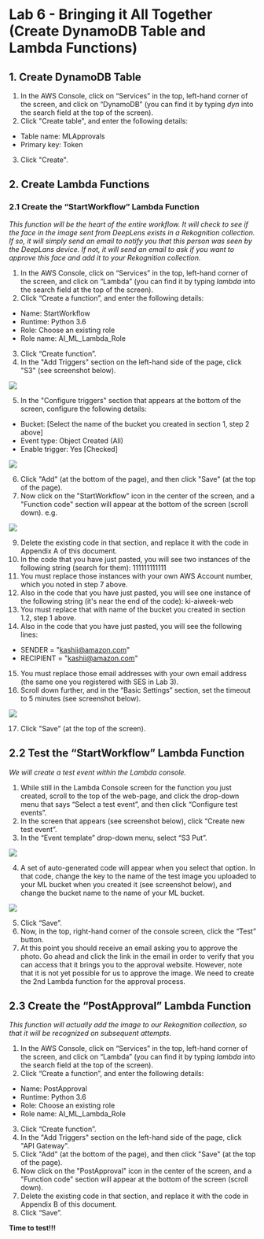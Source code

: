 # Lab 6 - Bringing it All Together (Create DynamoDB Table and Lambda Functions)

## 1. Create DynamoDB Table

1.	In the AWS Console, click on “Services” in the top, left-hand corner of the screen, and click on “DynamoDB” (you can find it by typing _dyn_ into the search field at the top of the screen).
2.	Click "Create table", and enter the following details:
* Table name: MLApprovals
*	Primary key: Token  
3.	Click "Create".


## 2. Create Lambda Functions

### 2.1 Create the “StartWorkflow” Lambda Function

_This function will be the heart of the entire workflow.  It will check to see if the face in the image sent from DeepLens exists in a Rekognition collection.  If so, it will simply send an email to notify you that this person was seen by the DeepLans device. If not, it will send an email to ask if you want to approve this face and add it to your Rekognition collection._

1.	In the AWS Console, click on “Services” in the top, left-hand corner of the screen, and click on “Lambda” (you can find it by typing _lambda_ into the search field at the top of the screen).
2.	Click “Create a function”, and enter the following details:
* Name: StartWorkflow
* Runtime: Python 3.6
* Role: Choose an existing role
* Role name: AI_ML_Lambda_Role

3.	Click “Create function”.
4.	In the "Add Triggers" section on the left-hand side of the page, click "S3" (see screenshot below).

![](./StartWorkflow.png)

5.	In the "Configure triggers" section that appears at the bottom of the screen, configure the following details:
* Bucket: [Select the name of the bucket you created in section 1, step 2 above]
* Event type: Object Created (All)
* Enable trigger: Yes [Checked]

![](./Configure_triggers.png)

6.	Click "Add" (at the bottom of the page), and then click "Save" (at the top of the page).
8.	Now click on the "StartWorkflow" icon in the center of the screen, and a "Function code" section will appear at the bottom of the screen (scroll down).
e.g.

![](./Function_code.png)

9.	Delete the existing code in that section, and replace it with the code in Appendix A of this document.
10.	In the code that you have just pasted, you will see two instances of the following string (search for them): 111111111111
11.	You must replace those instances with your own AWS Account number, which you noted in step 7 above.
12.	Also in the code that you have just pasted, you will see one instance of the following string (it's near the end of the code): ki-aiweek-web
13.	You must replace that with name of the bucket you created in section 1.2, step 1 above.
14.	Also in the code that you have just pasted, you will see the following lines:
* SENDER = "kashii@amazon.com"
* RECIPIENT = "kashii@amazon.com"
15.	You must replace those email addresses with your own email address (the same one you registered with SES in Lab 3).
16.	Scroll down further, and in the “Basic Settings” section, set the timeout to 5 minutes (see screenshot below).

![](./Basic_settings.png)

17.	Click "Save" (at the top of the screen).

## 2.2 Test the “StartWorkflow” Lambda Function

_We will create a test event within the Lambda console._

1.	While still in the Lambda Console screen for the function you just created, scroll to the top of the web-page, and click the drop-down menu that says “Select a test event”, and then click “Configure test events”.
2.	In the screen that appears (see screenshot below), click “Create new test event”.
3.	In the “Event template” drop-down menu, select “S3 Put”.

![](./Configure_test_event.png)

4.	A set of auto-generated code will appear when you select that option.  In that code, change the key to the name of the test image you uploaded to your ML bucket when you created it (see screenshot below), and change the bucket name to the name of your ML bucket.

![](./Configure_test_event2.png)

5.	Click “Save”.
6.	Now, in the top, right-hand corner of the console screen, click the “Test” button.
7.	At this point you should receive an email asking you to approve the photo.  Go ahead and click the link in the email in order to verify that you can access that it brings you to the approval website.  However, note that it is not yet possible for us to approve the image.  We need to create the 2nd Lambda function for the approval process.


## 2.3 Create the “PostApproval” Lambda Function

_This function will actually add the image to our Rekognition collection, so that it will be recognized on subsequent attempts._
1.	In the AWS Console, click on “Services” in the top, left-hand corner of the screen, and click on “Lambda” (you can find it by typing _lambda_ into the search field at the top of the screen).
2.	Click “Create a function”, and enter the following details:
* Name: PostApproval
* Runtime: Python 3.6
* Role: Choose an existing role
* Role name: AI_ML_Lambda_Role
3.	Click “Create function”.
4.	In the "Add Triggers" section on the left-hand side of the page, click "API Gateway".
5.	Click "Add" (at the bottom of the page), and then click "Save" (at the top of the page).
6.	Now click on the "PostApproval" icon in the center of the screen, and a "Function code" section will appear at the bottom of the screen (scroll down).
7.	Delete the existing code in that section, and replace it with the code in Appendix B of this document.
8.	Click “Save”.

**Time to test!!!**
